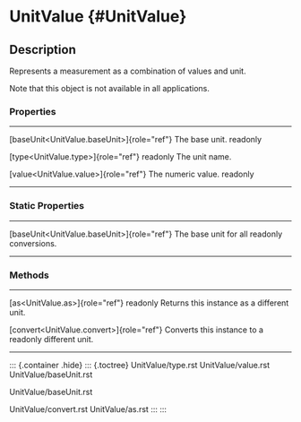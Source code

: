 UnitValue {#UnitValue}
=========

Description
-----------

Represents a measurement as a combination of values and unit.

Note that this object is not available in all applications.

### Properties

  ---------------------------------------------- --------------------
  [baseUnit\<UnitValue.baseUnit\>]{role="ref"}   The base unit.
  readonly                                       

  [type\<UnitValue.type\>]{role="ref"} readonly  The unit name.

  [value\<UnitValue.value\>]{role="ref"}         The numeric value.
  readonly                                       
  ---------------------------------------------- --------------------

### Static Properties

  ---------------------------------------------- -------------------------------
  [baseUnit\<UnitValue.baseUnit\>]{role="ref"}   The base unit for all
  readonly                                       conversions.
  ---------------------------------------------- -------------------------------

### Methods

  -------------------------------------------- -----------------------------------
  [as\<UnitValue.as\>]{role="ref"} readonly    Returns this instance as a
                                               different unit.

  [convert\<UnitValue.convert\>]{role="ref"}   Converts this instance to a
  readonly                                     different unit.
  -------------------------------------------- -----------------------------------

::: {.container .hide}
::: {.toctree}
UnitValue/type.rst UnitValue/value.rst UnitValue/baseUnit.rst

UnitValue/baseUnit.rst

UnitValue/convert.rst UnitValue/as.rst
:::
:::

